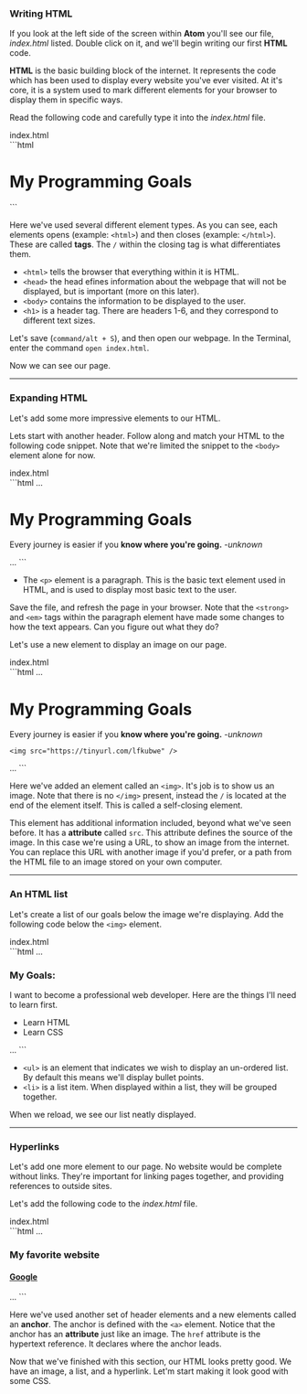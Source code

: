 ### Writing HTML

If you look at the left side of the screen within **Atom** you'll see our file, *index.html* listed. Double click on it, and we'll begin writing our first **HTML** code.

**HTML** is the basic building block of the internet. It represents the code which has been used to display every website you've ever visited. At it's core, it is a system used to mark different elements for your browser to display them in specific ways.

Read the following code and carefully type it into the *index.html* file.

<div class="filename">index.html</div>
```html
<!DOCTYPE html>
<html>
  <head>
    <title>Epicodus Workshop Project</title>
  </head>
  <body>
    <h1>My Programming Goals</h1>
  </body>
</html>
```

Here we've used several different element types. As you can see, each elements opens (example: `<html>`) and then closes (example: `</html>`). These are called **tags**. The `/` within the closing tag is what differentiates them.

* `<html>` tells the browser that everything within it is HTML.
* `<head>` the head efines information about the webpage that will not be displayed, but is important (more on this later).
* `<body>` contains the information to be displayed to the user.
* `<h1>` is a header tag. There are headers 1-6, and they correspond to different text sizes.

Let's save (`command/alt + S`), and then open our webpage. In the Terminal, enter the command `open index.html`.

Now we can see our page.

<hr>

### Expanding HTML

Let's add some more impressive elements to our HTML.

Lets start with another header. Follow along and match your HTML to the following code snippet. Note that we're limited the snippet to the `<body>` element alone for now.

<div class="filename">index.html</div>
```html
...
  <body>
    <h1>My Programming Goals</h1>
    <p>Every journey is easier if you <strong>know where you're going.</strong> <em>-unknown</em></p>
  </body>
...
```

* The `<p>` element is a paragraph. This is the basic text element used in HTML, and is used to display most basic text to the user.

Save the file, and refresh the page in your browser. Note that the `<strong>` and `<em>` tags within the paragraph element have made some changes to how the text appears. Can you figure out what they do?

Let's use a new element to display an image on our page.

<div class="filename">index.html</div>
```html
...
  <body>
    <h1>My Programming Goals</h1>
    <p>Every journey is easier if you <strong>know where you're going.</strong> <em>-unknown</em></p>

    <img src="https://tinyurl.com/lfkubwe" />

  </body>
...
```

Here we've added an element called an `<img>`. It's job is to show us an image. Note that there is no `</img>` present, instead the `/` is located at the end of the element itself. This is called a self-closing element.

 This element has additional information included, beyond what we've seen before. It has a **attribute** called `src`. This attribute defines the source of the image. In this case we're using a URL, to show an image from the internet. You can replace this URL with another image if you'd prefer, or a path from the HTML file to an image stored on your own computer.

<hr>

### An HTML list

Let's create a list of our goals below the image we're displaying. Add the following code below the `<img>` element.

<div class="filename">index.html</div>
```html
...
<h3>My Goals:</h3>
<p>
  I want to become a professional web developer. Here are the things I'll need to learn first.
</p>
<ul>
  <li>Learn HTML</li>
  <li>Learn CSS</li>
</ul>
...
```

* `<ul>` is an element that indicates we wish to display an un-ordered list. By default this means we'll display bullet points.
* `<li>` is a list item. When displayed within a list, they will be grouped together.

When we reload, we see our list neatly displayed.

<hr>

### Hyperlinks

Let's add one more element to our page. No website would be complete without links. They're important for linking pages together, and providing references to outside sites.

Let's add the following code to the *index.html* file.

<div class="filename">index.html</div>
```html
...
<h3>My favorite website</h3>
<h4><a href="http://www.google.com">Google</a></h4>
...
```

Here we've used another set of header elements and a new elements called an **anchor**. The anchor is defined with the `<a>` element. Notice that the anchor has an **attribute** just like an image. The `href` attribute is the hypertext reference. It declares where the anchor leads.

Now that we've finished with this section, our HTML looks pretty good. We have an image, a list, and a hyperlink. Let'm start making it look good with some CSS.

